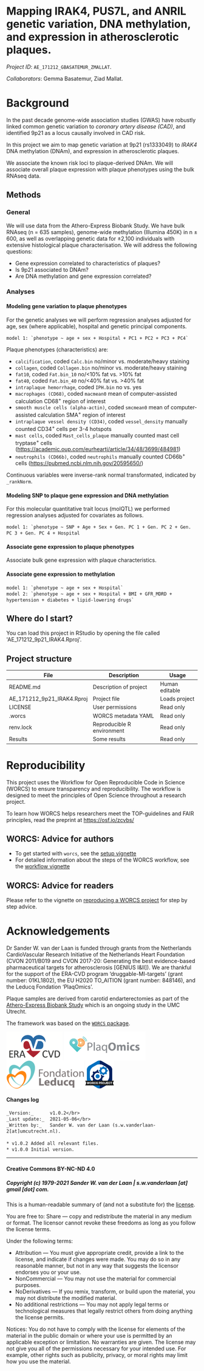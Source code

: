 #  Mapping IRAK4, PUS7L, and ANRIL genetic variation, DNA methylation, and expression in atherosclerotic plaques.

<!-- Please add a brief introduction to explain what the project is about    -->

_Project ID_: `AE_171212_GBASATEMUR_ZMALLAT`.

_Collaborators_: Gemma Basatemur, Ziad Mallat.

# Background

In the past decade genome-wide association studies (GWAS) have robustly linked common genetic variation to _coronary artery disease (CAD)_, and identified 9p21 as a locus causally involved in CAD risk.

In this project we aim to map genetic variation at 9p21 (rs1333049) to _IRAK4_ DNA methylation (DNAm), and expression in atherosclerotic plaques. 

We associate the known risk loci to plaque-derived DNAm. We will associate overall plaque expression with plaque phenotypes using the bulk RNAseq data. 

## Methods

### General

We will use data from the Athero-Express Biobank Study. We have bulk RNAseq (n = 635 samples), genome-wide methylation (Illumina 450K) in n ± 600, as well as overlapping genetic data for ±2,100 individuals with extensive histological plaque characterisation. We will address the following questions:

- Gene expression correlated to characteristics of plaques?
- Is 9p21 associated to DNAm?
- Are DNA methylation and gene expression correlated?


### Analyses

#### Modeling gene variation to plaque phenotypes

For the genetic analyses we will perform regression analyses adjusted for age, sex (where applicable), hospital and genetic principal components. 

    model 1: `phenotype ~ age + sex + Hospital + PC1 + PC2 + PC3 + PC4`
    
Plaque phenotypes (characteristics) are:

- `calcification`, coded `Calc.bin` no/minor vs. moderate/heavy staining
- `collagen`, coded `Collagen.bin` no/minor vs. moderate/heavy staining
- `fat10`, coded `Fat.bin_10` no/<10% fat vs. >10% fat
- `fat40`, coded `Fat.bin_40` no/<40% fat vs. >40% fat
- `intraplaque hemorrhage`, coded `IPH.bin` no vs. yes
- `macrophages (CD68)`, coded `macmean0` mean of computer-assisted calculation CD68<sup>+</sup> region of interest
- `smooth muscle cells (alpha-actin)`, coded `smcmean0` mean of computer-assisted calculation SMA<sup>+</sup> region of interest
- `intraplaque vessel density (CD34)`, coded `vessel_density` manually counted CD34<sup>+</sup> cells per 3-4 hotspots
- `mast cells`, coded `Mast_cells_plaque` manually counted mast cell tryptase<sup>+</sup> cells (https://academic.oup.com/eurheartj/article/34/48/3699/484981)
- `neutrophils (CD66b)`, coded `neutrophils` manually counted CD66b<sup>+</sup> cells (https://pubmed.ncbi.nlm.nih.gov/20595650/)

Continuous variables were inverse-rank normal transformated, indicated by `_rankNorm`. 


#### Modeling SNP to plaque gene expression and DNA methylation

For this molecular quantitative trait locus (molQTL) we performed regression analyses adjusted for covariates as follows.

    model 1: `phenotype ~ SNP + Age + Sex + Gen. PC 1 + Gen. PC 2 + Gen. PC 3 + Gen. PC 4 + Hospital


#### Associate gene expression to plaque phenotypes

Associate bulk gene expression with plaque characteristics. 


#### Associate gene expression to methylation

    model 1: `phenotype ~ age + sex + Hospital`
    model 2: `phenotype ~ age + sex + Hospital + BMI + GFR_MDRD + hypertension + diabetes + lipid-lowering drugs`


## Where do I start?

You can load this project in RStudio by opening the file called 'AE_171212_9p21_IRAK4.Rproj'.

## Project structure

<!--  You can add rows to this table, using "|" to separate columns.         -->
File                       | Description                         | Usage         
-------------------------- | ----------------------------------- | --------------
README.md                  | Description of project              | Human editable
AE_171212_9p21_IRAK4.Rproj | Project file                        | Loads project 
LICENSE                    | User permissions                    | Read only     
.worcs                     | WORCS metadata YAML                 | Read only     
renv.lock                  | Reproducible R environment          | Read only     
Results                    | Some results                        | Read only     

<!--  You can consider adding the following to this file:                    -->
<!--  * A citation reference for your project                                -->
<!--  * Contact information for questions/comments                           -->
<!--  * How people can offer to contribute to the project                    -->
<!--  * A contributor code of conduct, https://www.contributor-covenant.org/ -->

# Reproducibility

This project uses the Workflow for Open Reproducible Code in Science (WORCS) to
ensure transparency and reproducibility. The workflow is designed to meet the
principles of Open Science throughout a research project. 

To learn how WORCS helps researchers meet the TOP-guidelines and FAIR principles,
read the preprint at https://osf.io/zcvbs/

## WORCS: Advice for authors

* To get started with `worcs`, see the [setup vignette](https://cjvanlissa.github.io/worcs/articles/setup.html)
* For detailed information about the steps of the WORCS workflow, see the [workflow vignette](https://cjvanlissa.github.io/worcs/articles/workflow.html)

## WORCS: Advice for readers

Please refer to the vignette on [reproducing a WORCS project]() for step by step advice.
<!-- If your project deviates from the steps outlined in the vignette on     -->
<!-- reproducing a WORCS project, please provide your own advice for         -->
<!-- readers here.                                                           -->

# Acknowledgements

Dr Sander W. van der Laan is funded through grants from the Netherlands CardioVascular Research Initiative of the Netherlands Heart Foundation (CVON 2011/B019 and CVON 2017-20: Generating the best evidence-based pharmaceutical targets for atherosclerosis [GENIUS I&II]). We are thankful for the support of the ERA-CVD program ‘druggable-MI-targets’ (grant number: 01KL1802), the EU H2020 TO_AITION (grant number: 848146), and the Leducq Fondation ‘PlaqOmics’.

Plaque samples are derived from carotid endarterectomies as part of the [Athero-Express Biobank Study](http:www/atheroexpress.nl) which is an ongoing study in the UMC Utrecht.

The framework was based on the [`WORCS` package](https://osf.io/zcvbs/).

<a href='https://www.era-cvd.eu'><img src='images/ERA_CVD_Logo_CMYK.png' align="center" height="75" /></a> <a href='https://www.plaqomics.com'><img src='images/leducq-logo-large.png' align="center" height="75" /></a> <a href='https://www.fondationleducq.org'><img src='images/leducq-logo-small.png' align="center" height="75" /></a> <a href='https://osf.io/zcvbs/'><img src='images/worcs_icon.png' align="center" height="75" /></a>

#### Changes log
    
    _Version:_      v1.0.2</br>
    _Last update:_  2021-05-06</br>
    _Written by:_   Sander W. van der Laan (s.w.vanderlaan-2[at]umcutrecht.nl).
    
    * v1.0.2 Added all relevant files. 
    * v1.0.0 Initial version. 

--------------

#### Creative Commons BY-NC-ND 4.0
##### Copyright (c) 1979-2021 Sander W. van der Laan | s.w.vanderlaan [at] gmail [dot] com.

This is a human-readable summary of (and not a substitute for) the [license](LICENSE). 

You are free to: 
Share — copy and redistribute the material in any medium or format. The licensor cannot revoke these freedoms as long as you follow the license terms.

Under the following terms: 
- Attribution — You must give appropriate credit, provide a link to the license, and indicate if changes were made. You may do so in any reasonable manner, but not in any way that suggests the licensor endorses you or your use. 
- NonCommercial — You may not use the material for commercial purposes. 
- NoDerivatives — If you remix, transform, or build upon the material, you may not distribute the modified material. 
- No additional restrictions — You may not apply legal terms or technological measures that legally restrict others from doing anything the license permits.

Notices: 
You do not have to comply with the license for elements of the material in the public domain or where your use is permitted by an applicable exception or limitation.
No warranties are given. The license may not give you all of the permissions necessary for your intended use. For example, other rights such as publicity, privacy, or moral rights may limit how you use the material.


